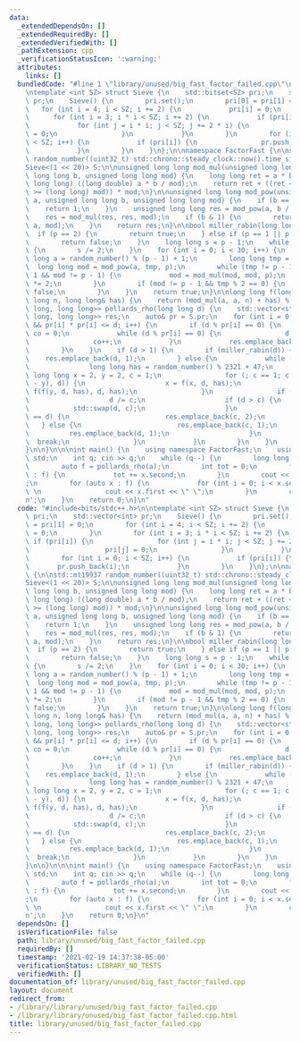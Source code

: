 ```yaml
---
data:
  _extendedDependsOn: []
  _extendedRequiredBy: []
  _extendedVerifiedWith: []
  _pathExtension: cpp
  _verificationStatusIcon: ':warning:'
  attributes:
    links: []
  bundledCode: "#line 1 \"library/unused/big_fast_factor_failed.cpp\"\n#include<bits/stdc++.h>\n\
    \ntemplate <int SZ> struct Sieve {\n    std::bitset<SZ> pri;\n    std::vector<int>\
    \ pr;\n    Sieve() {\n        pri.set();\n        pri[0] = pri[1] = 0;\n     \
    \   for (int i = 4; i < SZ; i += 2) {\n            pri[i] = 0;\n        }\n  \
    \      for (int i = 3; i * i < SZ; i += 2) {\n            if (pri[i]) {\n    \
    \            for (int j = i * i; j < SZ; j += 2 * i) {\n                    pri[j]\
    \ = 0;\n                }\n            }\n        }\n        for (int i = 0; i\
    \ < SZ; i++) {\n            if (pri[i]) {\n                pr.push_back(i);\n\
    \            }\n        }\n    }\n};\n\nnamespace FactorFast {\n\nstd::mt19937\
    \ random_number((uint32_t) std::chrono::steady_clock::now().time_since_epoch().count());\n\
    Sieve<(1 << 20)> S;\n\nunsigned long long mod_mul(unsigned long long a, unsigned\
    \ long long b, unsigned long long mod) {\n    long long ret = a * b - mod * (unsigned\
    \ long long) ((long double) a * b / mod);\n    return ret + ((ret < 0) - (ret\
    \ >= (long long) mod)) * mod;\n}\n\nunsigned long long mod_pow(unsigned long long\
    \ a, unsigned long long b, unsigned long long mod) {\n    if (b == 0) {\n    \
    \    return 1;\n    }\n    unsigned long long res = mod_pow(a, b / 2, mod);\n\
    \    res = mod_mul(res, res, mod);\n    if (b & 1) {\n        return mod_mul(res,\
    \ a, mod);\n    }\n    return res;\n}\n\nbool miller_rabin(long long p) {\n  \
    \  if (p == 2) {\n        return true;\n    } else if (p == 1 || p % 2 == 0) {\n\
    \        return false;\n    }\n    long long s = p - 1;\n    while (s % 2 == 0)\
    \ {\n        s /= 2;\n    }\n    for (int i = 0; i < 30; i++) {\n        long\
    \ long a = random_number() % (p - 1) + 1;\n        long long tmp = s;\n      \
    \  long long mod = mod_pow(a, tmp, p);\n        while (tmp != p - 1 && mod !=\
    \ 1 && mod != p - 1) {\n            mod = mod_mul(mod, mod, p);\n            tmp\
    \ *= 2;\n        }\n        if (mod != p - 1 && tmp % 2 == 0) {\n            return\
    \ false;\n        }\n    }\n    return true;\n}\n\nlong long f(long long a, long\
    \ long n, long long& has) {\n    return (mod_mul(a, a, n) + has) % n;\n}\n\nstd::vector<std::pair<long\
    \ long, long long>> pollards_rho(long long d) {\n    std::vector<std::pair<long\
    \ long, long long>> res;\n    auto& pr = S.pr;\n    for (int i = 0; i < (int)pr.size()\
    \ && pr[i] * pr[i] <= d; i++) {\n        if (d % pr[i] == 0) {\n            int\
    \ co = 0;\n            while (d % pr[i] == 0) {\n                d /= pr[i];\n\
    \                co++;\n            }\n            res.emplace_back(pr[i], co);\n\
    \        }\n    }\n    if (d > 1) {\n        if (miller_rabin(d)) {\n        \
    \    res.emplace_back(d, 1);\n        } else {\n            while (true) {\n \
    \               long long has = random_number() % 2321 + 47;\n               \
    \ long long x = 2, y = 2, c = 1;\n                for (; c == 1; c = std::__gcd(abs(x\
    \ - y), d)) {\n                    x = f(x, d, has);\n                    y =\
    \ f(f(y, d, has), d, has);\n                }\n                if (c != d) {\n\
    \                    d /= c;\n                    if (d > c) {\n             \
    \           std::swap(d, c);\n                    }\n                    if (c\
    \ == d) {\n                        res.emplace_back(c, 2);\n                 \
    \   } else {\n                        res.emplace_back(c, 1);\n              \
    \          res.emplace_back(d, 1);\n                    }\n                  \
    \  break;\n                }\n            }\n        }\n    }\n    return res;\n\
    }\n\n}\n\n\nint main() {\n    using namespace FactorFast;\n    using namespace\
    \ std;\n    int q; cin >> q;\n    while (q--) {\n        long long a; cin >> a;\n\
    \        auto f = pollards_rho(a);\n        int tot = 0;\n        for (auto x\
    \ : f) {\n            tot += x.second;\n        }\n        cout << tot << \" \"\
    ;\n        for (auto x : f) {\n            for (int i = 0; i < x.second; i++)\
    \ \n                cout << x.first << \" \";\n        }\n        cout << '\\\
    n';\n    }\n    return 0;\n}\n"
  code: "#include<bits/stdc++.h>\n\ntemplate <int SZ> struct Sieve {\n    std::bitset<SZ>\
    \ pri;\n    std::vector<int> pr;\n    Sieve() {\n        pri.set();\n        pri[0]\
    \ = pri[1] = 0;\n        for (int i = 4; i < SZ; i += 2) {\n            pri[i]\
    \ = 0;\n        }\n        for (int i = 3; i * i < SZ; i += 2) {\n           \
    \ if (pri[i]) {\n                for (int j = i * i; j < SZ; j += 2 * i) {\n \
    \                   pri[j] = 0;\n                }\n            }\n        }\n\
    \        for (int i = 0; i < SZ; i++) {\n            if (pri[i]) {\n         \
    \       pr.push_back(i);\n            }\n        }\n    }\n};\n\nnamespace FactorFast\
    \ {\n\nstd::mt19937 random_number((uint32_t) std::chrono::steady_clock::now().time_since_epoch().count());\n\
    Sieve<(1 << 20)> S;\n\nunsigned long long mod_mul(unsigned long long a, unsigned\
    \ long long b, unsigned long long mod) {\n    long long ret = a * b - mod * (unsigned\
    \ long long) ((long double) a * b / mod);\n    return ret + ((ret < 0) - (ret\
    \ >= (long long) mod)) * mod;\n}\n\nunsigned long long mod_pow(unsigned long long\
    \ a, unsigned long long b, unsigned long long mod) {\n    if (b == 0) {\n    \
    \    return 1;\n    }\n    unsigned long long res = mod_pow(a, b / 2, mod);\n\
    \    res = mod_mul(res, res, mod);\n    if (b & 1) {\n        return mod_mul(res,\
    \ a, mod);\n    }\n    return res;\n}\n\nbool miller_rabin(long long p) {\n  \
    \  if (p == 2) {\n        return true;\n    } else if (p == 1 || p % 2 == 0) {\n\
    \        return false;\n    }\n    long long s = p - 1;\n    while (s % 2 == 0)\
    \ {\n        s /= 2;\n    }\n    for (int i = 0; i < 30; i++) {\n        long\
    \ long a = random_number() % (p - 1) + 1;\n        long long tmp = s;\n      \
    \  long long mod = mod_pow(a, tmp, p);\n        while (tmp != p - 1 && mod !=\
    \ 1 && mod != p - 1) {\n            mod = mod_mul(mod, mod, p);\n            tmp\
    \ *= 2;\n        }\n        if (mod != p - 1 && tmp % 2 == 0) {\n            return\
    \ false;\n        }\n    }\n    return true;\n}\n\nlong long f(long long a, long\
    \ long n, long long& has) {\n    return (mod_mul(a, a, n) + has) % n;\n}\n\nstd::vector<std::pair<long\
    \ long, long long>> pollards_rho(long long d) {\n    std::vector<std::pair<long\
    \ long, long long>> res;\n    auto& pr = S.pr;\n    for (int i = 0; i < (int)pr.size()\
    \ && pr[i] * pr[i] <= d; i++) {\n        if (d % pr[i] == 0) {\n            int\
    \ co = 0;\n            while (d % pr[i] == 0) {\n                d /= pr[i];\n\
    \                co++;\n            }\n            res.emplace_back(pr[i], co);\n\
    \        }\n    }\n    if (d > 1) {\n        if (miller_rabin(d)) {\n        \
    \    res.emplace_back(d, 1);\n        } else {\n            while (true) {\n \
    \               long long has = random_number() % 2321 + 47;\n               \
    \ long long x = 2, y = 2, c = 1;\n                for (; c == 1; c = std::__gcd(abs(x\
    \ - y), d)) {\n                    x = f(x, d, has);\n                    y =\
    \ f(f(y, d, has), d, has);\n                }\n                if (c != d) {\n\
    \                    d /= c;\n                    if (d > c) {\n             \
    \           std::swap(d, c);\n                    }\n                    if (c\
    \ == d) {\n                        res.emplace_back(c, 2);\n                 \
    \   } else {\n                        res.emplace_back(c, 1);\n              \
    \          res.emplace_back(d, 1);\n                    }\n                  \
    \  break;\n                }\n            }\n        }\n    }\n    return res;\n\
    }\n\n}\n\n\nint main() {\n    using namespace FactorFast;\n    using namespace\
    \ std;\n    int q; cin >> q;\n    while (q--) {\n        long long a; cin >> a;\n\
    \        auto f = pollards_rho(a);\n        int tot = 0;\n        for (auto x\
    \ : f) {\n            tot += x.second;\n        }\n        cout << tot << \" \"\
    ;\n        for (auto x : f) {\n            for (int i = 0; i < x.second; i++)\
    \ \n                cout << x.first << \" \";\n        }\n        cout << '\\\
    n';\n    }\n    return 0;\n}\n"
  dependsOn: []
  isVerificationFile: false
  path: library/unused/big_fast_factor_failed.cpp
  requiredBy: []
  timestamp: '2021-02-19 14:37:38-05:00'
  verificationStatus: LIBRARY_NO_TESTS
  verifiedWith: []
documentation_of: library/unused/big_fast_factor_failed.cpp
layout: document
redirect_from:
- /library/library/unused/big_fast_factor_failed.cpp
- /library/library/unused/big_fast_factor_failed.cpp.html
title: library/unused/big_fast_factor_failed.cpp
---
```

